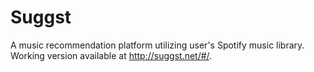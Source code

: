 # Suggst

A music recommendation platform utilizing user's Spotify music library. Working version available at http://suggst.net/#/.
